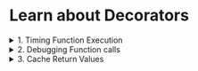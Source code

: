 # Learn about Decorators

<details>
<summary>1. Timing Function Execution</summary>
Problem: Write a decorator that measures the time a function takes to execute.
</details>

<details>
<summary>2. Debugging Function calls</summary>
Problem: Create a decorator to print the function name and the values of it's arguments every time the function is called.
</details>

<details>
<summary>3. Cache Return Values</summary>
Problem: Implement a decorator that caches the return values of a function,so that when it's called with the same argument,the cached value is returned insted of re-executing the function.
</details>